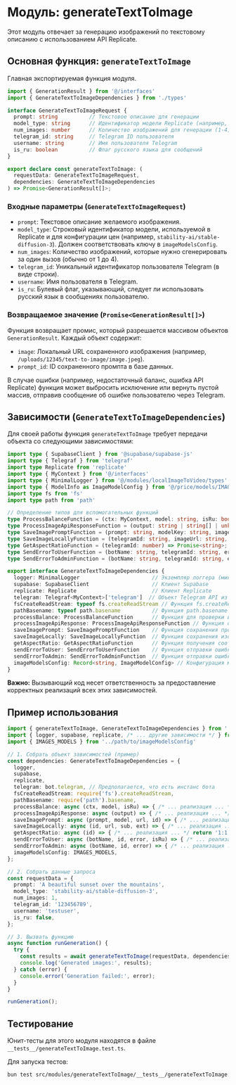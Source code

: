 # Модуль: generateTextToImage

Этот модуль отвечает за генерацию изображений по текстовому описанию с использованием API Replicate.

## Основная функция: `generateTextToImage`

Главная экспортируемая функция модуля.

```typescript
import { GenerationResult } from '@/interfaces'
import { GenerateTextToImageDependencies } from './types'

interface GenerateTextToImageRequest {
  prompt: string          // Текстовое описание для генерации
  model_type: string      // Идентификатор модели Replicate (например, 'stability-ai/stable-diffusion-3')
  num_images: number      // Количество изображений для генерации (1-4)
  telegram_id: string     // Telegram ID пользователя
  username: string        // Имя пользователя Telegram
  is_ru: boolean          // Флаг русского языка для сообщений
}

export declare const generateTextToImage: (
  requestData: GenerateTextToImageRequest,
  dependencies: GenerateTextToImageDependencies
) => Promise<GenerationResult[]>;
```

### Входные параметры (`GenerateTextToImageRequest`)

*   `prompt`: Текстовое описание желаемого изображения.
*   `model_type`: Строковый идентификатор модели, используемой в Replicate и для конфигурации цен (например, `stability-ai/stable-diffusion-3`). Должен соответствовать ключу в `imageModelsConfig`.
*   `num_images`: Количество изображений, которые нужно сгенерировать за один вызов (обычно от 1 до 4).
*   `telegram_id`: Уникальный идентификатор пользователя Telegram (в виде строки).
*   `username`: Имя пользователя в Telegram.
*   `is_ru`: Булевый флаг, указывающий, следует ли использовать русский язык в сообщениях пользователю.

### Возвращаемое значение (`Promise<GenerationResult[]>`)

Функция возвращает промис, который разрешается массивом объектов `GenerationResult`. Каждый объект содержит:

*   `image`: Локальный URL сохраненного изображения (например, `/uploads/12345/text-to-image/image.jpeg`).
*   `prompt_id`: ID сохраненного промпта в базе данных.

В случае ошибки (например, недостаточный баланс, ошибка API Replicate) функция может выбросить исключение или вернуть пустой массив, отправив сообщение об ошибке пользователю через Telegram.

## Зависимости (`GenerateTextToImageDependencies`)

Для своей работы функция `generateTextToImage` требует передачи объекта со следующими зависимостями:

```typescript
import type { SupabaseClient } from '@supabase/supabase-js'
import type { Telegraf } from 'telegraf'
import type Replicate from 'replicate'
import type { MyContext } from '@/interfaces'
import type { MinimalLogger } from '@/modules/localImageToVideo/types'
import type { ModelInfo as ImageModelConfig } from '@/price/models/IMAGES_MODELS'
import type fs from 'fs'
import type path from 'path'

// Определение типов для вспомогательных функций
type ProcessBalanceFunction = (ctx: MyContext, model: string, isRu: boolean) => Promise<{ success: boolean; newBalance?: number; paymentAmount: number; error?: string }>;
type ProcessImageApiResponseFunction = (output: string | string[] | unknown) => Promise<string>;
type SaveImagePromptFunction = (prompt: string, modelKey: string, imageLocalUrl: string, telegramId: number) => Promise<number>;
type SaveImageLocallyFunction = (telegramId: string, imageUrl: string, subfolder: string, extension: string) => Promise<string>;
type GetAspectRatioFunction = (telegramId: number) => Promise<string>;
type SendErrorToUserFunction = (botName: string, telegramId: string, error: Error, isRu: boolean) => Promise<void>;
type SendErrorToAdminFunction = (botName: string, telegramId: string, error: Error) => Promise<void>;

export interface GenerateTextToImageDependencies {
  logger: MinimalLogger                       // Экземпляр логгера (минимальный интерфейс)
  supabase: SupabaseClient                    // Клиент Supabase
  replicate: Replicate                        // Клиент Replicate
  telegram: Telegraf<MyContext>['telegram']  // Объект Telegram API из Telegraf
  fsCreateReadStream: typeof fs.createReadStream // Функция fs.createReadStream
  pathBasename: typeof path.basename          // Функция path.basename
  processBalance: ProcessBalanceFunction      // Функция для проверки и списания баланса
  processImageApiResponse: ProcessImageApiResponseFunction // Функция обработки ответа Replicate API
  saveImagePrompt: SaveImagePromptFunction    // Функция сохранения промпта в БД
  saveImageLocally: SaveImageLocallyFunction  // Функция сохранения изображения локально
  getAspectRatio: GetAspectRatioFunction      // Функция получения соотношения сторон (может быть устаревшей)
  sendErrorToUser: SendErrorToUserFunction    // Функция отправки ошибки пользователю
  sendErrorToAdmin: SendErrorToAdminFunction  // Функция отправки ошибки администратору
  imageModelsConfig: Record<string, ImageModelConfig> // Конфигурация моделей изображений
}
```

**Важно:** Вызывающий код несет ответственность за предоставление корректных реализаций всех этих зависимостей.

## Пример использования

```typescript
import { generateTextToImage, GenerateTextToImageDependencies } from './index'
import { logger, supabase, replicate, /* ... другие зависимости */ } from '../path/to/dependencies'
import { IMAGES_MODELS } from '../path/to/imageModelsConfig'

// 1. Собрать объект зависимостей (пример)
const dependencies: GenerateTextToImageDependencies = {
  logger,
  supabase,
  replicate,
  telegram: bot.telegram, // Предполагается, что есть инстанс бота
  fsCreateReadStream: require('fs').createReadStream,
  pathBasename: require('path').basename,
  processBalance: async (ctx, model, isRu) => { /* ... реализация ... */ return { success: true, paymentAmount: 10, newBalance: 90 }; },
  processImageApiResponse: async (output) => { /* ... реализация ... */ return 'http://example.com/image.jpeg'; },
  saveImagePrompt: async (prompt, model, url, id) => { /* ... реализация ... */ return 123; },
  saveImageLocally: async (id, url, sub, ext) => { /* ... реализация ... */ return '/local/path/image.jpeg'; },
  getAspectRatio: async (id) => { /* ... реализация ... */ return '1:1'; },
  sendErrorToUser: async (botName, id, error, isRu) => { /* ... реализация ... */ },
  sendErrorToAdmin: async (botName, id, error) => { /* ... реализация ... */ },
  imageModelsConfig: IMAGES_MODELS,
};

// 2. Собрать данные запроса
const requestData = {
  prompt: 'A beautiful sunset over the mountains',
  model_type: 'stability-ai/stable-diffusion-3',
  num_images: 1,
  telegram_id: '123456789',
  username: 'testuser',
  is_ru: false,
};

// 3. Вызвать функцию
async function runGeneration() {
  try {
    const results = await generateTextToImage(requestData, dependencies);
    console.log('Generated images:', results);
  } catch (error) {
    console.error('Generation failed:', error);
  }
}

runGeneration();
```

## Тестирование

Юнит-тесты для этого модуля находятся в файле `__tests__/generateTextToImage.test.ts`.

Для запуска тестов:

```bash
bun test src/modules/generateTextToImage/__tests__/generateTextToImage.test.ts
``` 